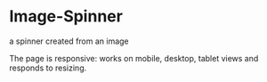 # Image-Spinner
a spinner created from an image

The page is responsive: works on mobile, desktop, tablet views and responds to resizing.
